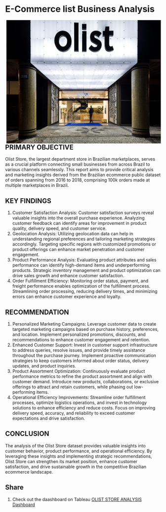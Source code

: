 # E-Commerce list Business Analysis



<img align="right" width="500" height="400" src="https://github.com/piiyuush/E-Commerce--Olist-Store-Analysis/blob/main/Olist.jpg?raw=true">

## PRIMARY OBJECTIVE

Olist Store, the largest department store in Brazilian marketplaces, serves as a crucial platform connecting small businesses from across Brazil to various channels seamlessly. 
This report aims to provide critical analysis and marketing insights derived from the Brazilian ecommerce public dataset of orders spanning from 2016 to 2018, comprising 100k orders made at multiple marketplaces in Brazil.

## KEY FINDINGS 

1. Customer Satisfaction Analysis:
   Customer satisfaction surveys reveal valuable insights into the overall purchase experience.
   Analyzing customer feedback can identify areas for improvement in product quality, delivery speed, and customer service.
2. Geolocation Analysis:
   Utilizing geolocation data can help in understanding regional preferences and tailoring marketing strategies accordingly.
   Targeting specific regions with customized promotions or product offerings can enhance market penetration and customer engagement.
3. Product Performance Analysis:
   Evaluating product attributes and sales performance can identify high-demand items and underperforming products.
   Strategic inventory management and product optimization can drive sales growth and enhance customer satisfaction.
4. Order Fulfillment Efficiency:
   Monitoring order status, payment, and freight performance enables optimization of the fulfillment process.
   Streamlining order processing, reducing delivery times, and minimizing errors can enhance customer experience and loyalty.

## RECOMMENDATION 

1. Personalized Marketing Campaigns:
   Leverage customer data to create targeted marketing campaigns based on purchase history, preferences, and location.
   Implement personalized promotions, discounts, and recommendations to enhance customer engagement and retention.
2. Enhanced Customer Support:
   Invest in customer support infrastructure to address queries, resolve issues, and provide timely assistance throughout the purchase journey.
   Implement proactive communication strategies to keep customers informed about order status, delivery updates, and product inquiries.
3. Product Assortment Optimization:
   Continuously evaluate product performance metrics to refine the product assortment and align with customer demand.
   Introduce new products, collaborations, or exclusive offerings to attract and retain customers, while phasing out low-performing items.
4. Operational Efficiency Improvements:
   Streamline order fulfillment processes, optimize logistics operations, and invest in technology solutions to enhance efficiency and reduce costs.
   Focus on improving delivery speed, accuracy, and reliability to exceed customer expectations and drive satisfaction.

## CONCLUSION

The analysis of the Olist Store dataset provides valuable insights into customer behavior, product performance, and operational efficiency. 
By leveraging these insights and implementing strategic recommendations, Olist Store can strengthen its market position, enhance customer satisfaction, 
and drive sustainable growth in the competitive Brazilian ecommerce landscape.

## Share
1. Check out the daashboard on Tableau [OLIST STORE ANALYSIS Dashboard](https://public.tableau.com/views/OLISTSTOREANALYSISPROJECTPIYUSHPRADHAN/DASHBOARD?:language=en-US&publish=yes&:sid=&:display_count=n&:origin=viz_share_link) 















